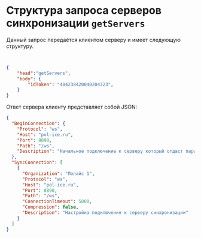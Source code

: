 # Структура запроса серверов синхронизации `getServers`

Данный запрос передаётся клиентом серверу и имеет следующую структуру.

` `
```json
{
    "head":"getServers",
    "body": {
        "idToken": "484238420040204323",
    }
}
```

Ответ сервера клиенту представляет собой JSON:

```json
{
  "BeginConnection": {
    "Protocol": "ws",
    "Host": "pol-ice.ru",
    "Port": 8890,
    "Path": "/ws",
    "Description": "Начальное подключение к серверу который отдаст параметры подключения к серверам синхронизации прописывается жестко в программе"
  },
  "SyncConnection": [
    {
      "Organization": "Полайс 1",
      "Protocol": "ws",
      "Host": "pol-ice.ru",
      "Port": 8890,
      "Path": "/ws",
      "ConnectionTimeout": 5000,
      "Compression": false,
      "Description": "Настройка подключения к серверу синхронизации"
    }
  ]
}
```
